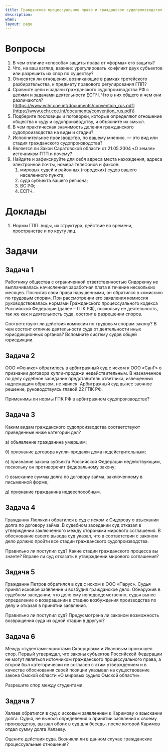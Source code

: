 ```yaml
---
title: Гражданское процессуальное право и гражданское судопроизводство
description:
when:
layout: page
---
```


# Вопросы

1. В чем отличие «способа» защиты права от «формы» его защиты? 
2. Что, на ваш взгляд, важнее: урегулировать конфликт двух субъектов или разрешить их спор по существу? 
3. Относятся ли отношения, возникающие в рамках третейского разбирательства, к предмету правового регулирования ГПП? 
4. Сравните цели и задачи гражданского судопроизводства РФ с целями и задачами деятельности ЕСПЧ. Что в них общего и чем они различаются? ([https://www.echr.coe.int/documents/convention_rus.pdf](https://www.echr.coe.int/documents/convention_rus.pdf))
5. Подберите пословицы и поговорки, которые определяют отношение общества к суду и судопроизводству, и объясните их смысл. 
6. В чем практическая значимость деления гражданского судопроизводства на виды и стадии? 
7. Исполнительное производство, по вашему мнению, — это вид или стадия гражданского судопроизводства? 
8. Является ли Закон Саратовской области от 21.05.2004 «О земле» источником ГПП и почему? 
9. Найдите и зафиксируйте для себя адреса места нахождения, адреса электронной почты, номера телефонов и факсов: 
   1. мировых судей и районных (городских) судов вашего населенного пункта; 
   2. суда субъекта вашего региона; 
   3. ВС РФ; 
   4. ЕСПЧ. 

# Доклады

1. Нормы ГПП: виды, их структура, действие во времени, пространстве и по кругу лиц.

# Задачи

## Задача 1

Работнику общества с ограниченной ответственностью Сидоркину не выплачивалась начисленная заработная плата в течение нескольких месяцев. Посчитав свои права нарушенными, он обратился в комиссию по трудовым спорам. При рассмотрении его заявления  комиссия  руководствовалась  нормами  Гражданского процессуального  кодекса  Российской  Федерации  (далее  –  ГПК РФ), поскольку ее деятельность, так же как и деятельность суда, состоит в разрешении споров.

Соответствуют ли действия комиссии по трудовым спорам закону? В чем состоит отличие деятельности суда от деятельности иных юрисдикционных органов? Вспомните систему судов общей юрисдикции.

## Задача 2

ООО «Феникс» обратилось в арбитражный суд с иском к ООО «СанГ» о признании договора купли-продажи недействительным. В назначенное по делу судебное заседание представитель ответчика, извещенный надлежащим образом, не явился. Арбитражный суд вынес заочное решение, руководствуясь главой 22 ГПК РФ.

Применимы ли нормы ГПК РФ в арбитражном судопроизводстве?

## Задача 3

Каким видам гражданского судопроизводства соответствуют приведенные ниже категории дел?

а) объявление гражданина умершим;

б) признание договора купли-продажи дома недействительным;

в)  признание  закона  субъекта  Российской  Федерации  недействующим, поскольку он противоречит федеральному закону;

г) взыскание суммы долга по договору займа, заключенному в письменной форме;

д) признание гражданина недееспособным.

## Задача 4

Гражданин Люлякин обратился в суд с иском к Сидорову о взыскании долга по договору займа. В судебном заседании суд отказал в утверждении заключенного между сторонами мирового соглашения. В обоснование своего вывода суд указал, что в соответствии с законом дело должно пройти все стадии гражданского судопроизводства.

Правильно ли поступил суд? Какие стадии гражданского процесса вы знаете? Вправе ли суд отказать в утверждении мирового соглашения?

## Задача 5

Гражданин Петров обратился в суд с иском к ООО «Парус». Судья принял исковое заявление и возбудил гражданское дело. Обнаружив в судебном заседании, что дело ему неподведомственно, судья вынес определение о возвращении в стадию возбуждения производства по делу и отказал в принятии заявления.

Правильно ли поступил суд? Предусмотрена ли законом возможность возвращения суда из одной стадии в другую?

## Задача 6

Между студентами-юристами  Скворцовым  и  Ивановым произошел спор. Первый утверждал, что законы субъектов Российской Федерации не могут являться источником гражданского процессуального права, а второй был категорически не согласен с этим утверждением и в качестве обоснования своей позиции указывал на существование закона Омской области «О мировых судьях Омской области».

Разрешите спор между студентами.

## Задача 7

Халаев обратился в суд с исковым заявлением к Каримову о взыскании долга. Судья, не вынося определения о принятии заявления к своему производству, вызвал обоих в суд для беседы, после которой Каримов отдал сумму долга Халаеву.

Оцените действия суда. Возникли ли в данном случае гражданские процессуальные отношения?
